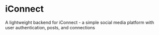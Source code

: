 # iConnect
A lightweight backend for iConnect - a simple social media platform with user authentication, posts, and connections
